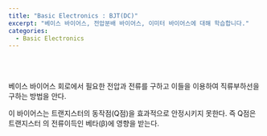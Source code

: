 ```yaml
---
title: "Basic Electronics : BJT(DC)"
excerpt: "베이스 바이어스, 전압분배 바이어스, 이미터 바이어스에 대해 학습합니다."
categories:
  - Basic Electronics
---
```


<br>

<br>

베이스 바이어스 회로에서 필요한 전압과 전류를 구하고 이들을 이용하여 직류부하선을 구하는 방법을 안다. 

이 바이어스는 트랜지스터의 동작점(Q점)을 효과적으로 안정시키지 못한다. 즉 Q점은 트랜지스터 의 전류이득인 베타(β)에 영향을 받는다.



<br>

<br>
